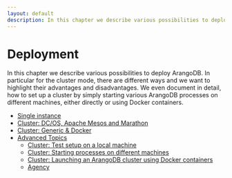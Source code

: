 ```yaml
---
layout: default
description: In this chapter we describe various possibilities to deploy ArangoDB
---
```

Deployment
==========

In this chapter we describe various possibilities to deploy ArangoDB.
In particular for the cluster mode, there are different ways
and we want to highlight their advantages and disadvantages.
We even document in detail, how to set up a cluster by simply starting
various ArangoDB processes on different machines, either directly
or using Docker containers.

- [Single instance](deployment-single.html)
- [Cluster: DC/OS, Apache Mesos and Marathon](deployment-mesos.html)
- [Cluster: Generic & Docker](deployment-arangodbstarter.html)
- [Advanced Topics](deployment-advanced.html)
  - [Cluster: Test setup on a local machine](deployment-local.html)
  - [Cluster: Starting processes on different machines](deployment-distributed.html)
  - [Cluster: Launching an ArangoDB cluster using Docker containers](deployment-docker.html)
  - [Agency](deployment-agency.html)

